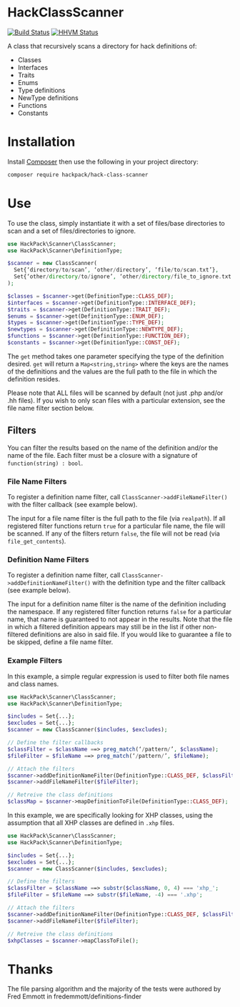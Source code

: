 HackClassScanner
================
[![Build Status](https://travis-ci.org/HackPack/HackClassScanner.svg)](https://travis-ci.org/HackPack/HackClassScanner)
[![HHVM Status](http://hhvm.h4cc.de/badge/hackpack/hack-class-scanner.svg)](http://hhvm.h4cc.de/package/hackpack/hack-class-scanner)

A class that recursively scans a directory for hack definitions of:

* Classes
* Interfaces
* Traits
* Enums
* Type definitions
* NewType definitions
* Functions
* Constants

Installation
===========

Install [Composer](https://getcomposer.org/download/) then use the following in your project directory:

```bash
composer require hackpack/hack-class-scanner
```

Use
===

To use the class, simply instantiate it with a set of files/base directories to scan and a set of files/directories to ignore.

```php
use HackPack\Scanner\ClassScanner;
use HackPack\Scanner\DefinitionType;

$scanner = new ClassScanner(
  Set{‘directory/to/scan’, ‘other/directory’, ‘file/to/scan.txt’},
  Set{‘other/directory/to/ignore’, ‘other/directory/file_to_ignore.txt’}
);

$classes = $scanner->get(DefinitionType::CLASS_DEF);
$interfaces = $scanner->get(DefinitionType::INTERFACE_DEF);
$traits = $scanner->get(DefinitionType::TRAIT_DEF);
$enums = $scanner->get(DefinitionType::ENUM_DEF);
$types = $scanner->get(DefinitionType::TYPE_DEF);
$newtypes = $scanner->get(DefinitionType::NEWTYPE_DEF);
$functions = $scanner->get(DefinitionType::FUNCTION_DEF);
$constants = $scanner->get(DefinitionType::CONST_DEF);
```

The `get` method takes one parameter specifying the type of the definition desired.  `get` will return a `Map<string,string>` where the keys are the names of the definitions
and the values are the full path to the file in which the definition resides.

Please note that ALL files will be scanned by default (not just .php and/or .hh files).  If you wish to only scan files with a particular extension, see the file name filter section below.

## Filters

You can filter the results based on the name of the definition and/or the name of the file. Each filter must be a closure with a signature of `function(string) : bool`.

### File Name Filters

To register a definition name filter, call `ClassScanner->addFileNameFilter()` with the filter callback (see example below).

The input for a file name filter is the full path to the file (via `realpath`).  If all registered filter functions return `true` for a particular file name, the file will be scanned.
If any of the filters return `false`, the file will not be read (via `file_get_contents`).

### Definition Name Filters

To register a definition name filter, call `ClassScanner->addDefinitionNameFilter()` with the definition type and the filter callback (see example below).

The input for a definition name filter is the name of the definition including the namespace. If any registered filter function returns `false` for a particular name, that name
is guaranteed to not appear in the results. Note that the file in which a filtered definition appears may still be in the list if other non-filtered definitions are also in said file.
If you would like to guarantee a file to be skipped, define a file name filter.

### Example Filters

In this example, a simple regular expression is used to filter both file names and class names.
```php
use HackPack\Scanner\ClassScanner;
use HackPack\Scanner\DefinitionType;

$includes = Set{...};
$excludes = Set{...};
$scanner = new ClassScanner($includes, $excludes);

// Define the filter callbacks
$classFilter = $className ==> preg_match(‘/pattern/’, $className);
$fileFilter = $fileName ==> preg_match(‘/pattern/’, $fileName);

// Attach the filters
$scanner->addDefinitionNameFilter(DefinitionType::CLASS_DEF, $classFilter);
$scanner->addFileNameFilter($fileFilter);

// Retreive the class definitions
$classMap = $scanner->mapDefinitionToFile(DefinitionType::CLASS_DEF);
```

In this example, we are specifically looking for XHP classes, using the assumption that all XHP classes are defined in `.xhp` files.
```php
use HackPack\Scanner\ClassScanner;
use HackPack\Scanner\DefinitionType;

$includes = Set{...};
$excludes = Set{...};
$scanner = new ClassScanner($includes, $excludes);

// Define the filters
$classFilter = $className ==> substr($className, 0, 4) === 'xhp_';
$fileFilter = $fileName ==> substr($fileName, -4) === '.xhp';

// Attach the filters
$scanner->addDefinitionNameFilter(DefinitionType::CLASS_DEF, $classFilter);
$scanner->addFileNameFilter($fileFilter);

// Retreive the class definitions
$xhpClasses = $scanner->mapClassToFile();
```

Thanks
======

The file parsing algorithm and the majority of the tests were authored by Fred Emmott in fredemmott/definitions-finder

